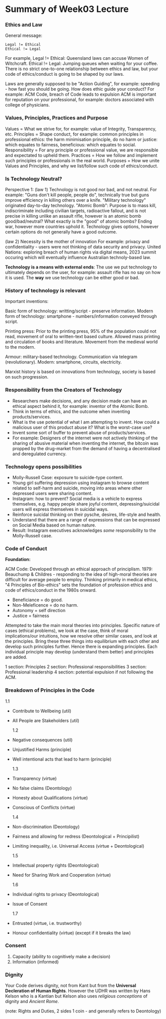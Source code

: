 # Summary of Week03 Lecture

### Ethics and Law

General message:

```
Legal != Ethical
Ethical != Legal
```

For example, Legal != Ethical: Queensland laws can accuse Women of Witchcraft.
Ethical != Legal: Jumping queues when waiting for your coffee.
There is no strict one-to-one relationship between ethics and law, but your code of ethics/conduct is going to be shaped by our laws.

Laws are generally supposed to be "Action Guiding", for example: speeding - how fast you should be going.
How does ethic guide your conduct? For example: ACM Code, breach of Code leads to expulsion
ACM is important for reputation on your professional, for example: doctors associated with college of physicians.

### Values, Principles, Practices and Purpose

Values = What we strive for, for example: value of Integrity, Transparency, etc.
Principles = Shape conduct, for example: common principles in professional ethics: the harm minimisation principle, do no harm or justice: which equates to fairness,
beneficious: which equates to social.
Responsibility = For any principle or professional value, we are responsible and expectated to upheld them.
Practices = How we follow and implement such principles or professionals in the real world.
Purposes = How we unite Values and Principles, and why we list/follow such code of ethics/conduct.

### Is Technology Neutral?

Perspective 1: (law 1) Technology is not good nor bad, and not neutral.
For example: "Guns don't kill people, people do", technically true but guns improve efficiency in killing others over a knife.
"Military technology" originated day-to-day technology.
"Atomic Bomb": Purpose is to mass kill, indiscriminate including civilian targets, radioactive fallout, and is not precise in killing unlike an assault rifle, however is an atomic bomb good/bad/neutral?
What exactly is the "good" of atomic bombs? Ending war, however more countries uphold it.
Technology gives options, however certain options do not generally have a good outcome.

(law 2) Necessity is the mother of innovation
For example: privacy and confidentiality - users were not thinking of data security and privacy.
United Nations: exploring breach of human rights via digital means, 2023 summit occuring which will eventually influence Australian technoly-based law.

**Technology is a means with external ends**: The use we put technology to ultimately depends on the user, for example: assault rifle has no say on how it is used.
The **way** we use technology can be either good or bad.

### History of technology is relevant

Important inventions:

Basic form of technology: writting/script - preserve information.
Modern form of technology: smartphone - numbers/information conveyed through script.

Printing press: Prior to the printing press, 95% of the population could not read, movement of oral to written-text based culture.
Allowed mass printing and circulation of books and literature.
Movement from the medieval world to the modern.

Armour: military-based technology.
Communication via telegram (revolutionary).
Modern: smartphone, circuits, electricity.

Marxist history is based on innovations from technology, society is based on such progression.

### Responsibility from the Creators of Technology

- Researchers make decisions, and any decision made can have an ethical aspect behind it, for example: inventor of the Atomic Bomb.
- Think in terms of ethics, and the outcome when inventing products/services.
- What is the use potential of what I am attempting to invent. How could a malicious user of this product abuse it? What is the worst-case use?
- Invent some sort of buffer to prevent abuse of products/services.
- For example: Designers of the internet were not actively thinking of the sharing of abusive material when inventing the internet, the bitcoin was propped by the drug-market from the demand of
  having a decentralised and deregulated currency.

### Technology opens possibilities

- Molly-Russell Case: exposure to suicide-type content.
- Young girl suffering depression using instagram to browse content related to self-harm and suicide, moving into areas where other depressed users were sharing content.
- Instagram: how to prevent? Social media is a vehicle to express themselves, e.g. happy people share joyful content, depressing/suicidal users will express themselves in suicidal ways.
- Reinforce suicidal thinking on their pysche, desires, life-style and health.
- Understand that there are a range of expressions that can be expressed on Social Media based on human nature.
- Result: Instagram executives acknowledges _some_ responsibility to the Molly-Russell case.

### Code of Conduct

**Foundation:**

ACM Code: Developed through an ethical approach of principlism.
1979: Beauchump & Childres - responding to the idea of high-moral theories are difficult for average people to employ.
Thinking primarily in medical ethics, "4 Principles of Bio-ethics" sets the foundation of profession ethics and code of ethics/conduct in the 1980s onward.

- Beneficiance = do good.
- Non-Meleficence = do no harm.
- Autonomy = self direction
- Justice = fairness

Attempted to take the main moral theories into principles.
Specific nature of cases (ethical problems), we look at the case, think of moral implications/our intuitions, how we resolve other similar cases, and look at the principles.
Bring these three things into equilibrium with each other and develop such principles further. Hence there is expanding principles.
Each individual principle may develop (understand them better) and principles are added.

1 section: Principles
2 section: Professional responsibilities
3 section: Professional leadership
4 section: potential expulsion if not following the ACM.

### Breakdown of Principles in the Code

1.1

- Contribute to Wellbeing (util)
- All People are Stakeholders (util)

  1.2

- Negative consequences (util)
- Unjustified Harms (principle)
- Well intentional acts that lead to harm (principle)

  1.3

- Transparency (virtue)
- No false claims (Deontology)
- Honesty about Qualifications (virtue)
- Conscious of Conflicts (virtue)

  1.4

- Non-discrimination (Deontology)
- Fairness and allowing for redress (Deontological + Principilist)
- Limiting inequality, i.e. Universal Access (virtue + Deontological)

  1.5

- Intellectual property rights (Deontological)
- Need for Sharing Work and Cooperation (virtue)

  1.6

- Individual rights to privacy (Deontological)
- Issue of Consent

  1.7

- Entrusted (virtue, i.e. trustworthy)
- Honour confidentiality (virtue) (except if it breaks the law)

### Consent

1. Capacity (ability to cognitively make a decision)
2. Information (informed)

### Dignity

Your Code derives dignity, not from Kant but from the **Universal Decleration of Human Rights**. However the UDHR was written by Hans Kelson who is a Kantian but Kelson also uses _religious conceptions_ of dignity and _Ancient Rome_.

(note: Rights and Duties, 2 sides 1 coin - and generally refers to Deontology)

